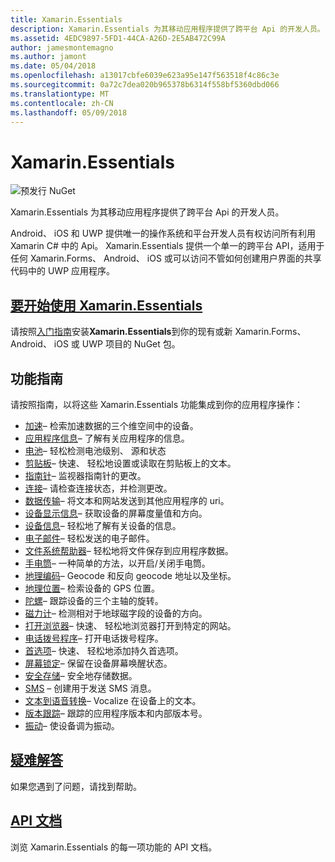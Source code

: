 ```yaml
---
title: Xamarin.Essentials
description: Xamarin.Essentials 为其移动应用程序提供了跨平台 Api 的开发人员。
ms.assetid: 4EDC9897-5FD1-44CA-A26D-2E5AB472C99A
author: jamesmontemagno
ms.author: jamont
ms.date: 05/04/2018
ms.openlocfilehash: a13017cbfe6039e623a95e147f563518f4c86c3e
ms.sourcegitcommit: 0a72c7dea020b965378b6314f558bf5360dbd066
ms.translationtype: MT
ms.contentlocale: zh-CN
ms.lasthandoff: 05/09/2018
---
```

# <a name="xamarinessentials"></a>Xamarin.Essentials

![预发行 NuGet](~/media/shared/pre-release.png)

Xamarin.Essentials 为其移动应用程序提供了跨平台 Api 的开发人员。

Android、 iOS 和 UWP 提供唯一的操作系统和平台开发人员有权访问所有利用 Xamarin C# 中的 Api。 Xamarin.Essentials 提供一个单一的跨平台 API，适用于任何 Xamarin.Forms、 Android、 iOS 或可以访问不管如何创建用户界面的共享代码中的 UWP 应用程序。

## <a name="get-started-with-xamarinessentialsget-startedmdcontextxamarinxamarin-forms"></a>[要开始使用 Xamarin.Essentials](get-started.md?context=xamarin/xamarin-forms)

请按照[入门指南](get-started.md)安装**Xamarin.Essentials**到你的现有或新 Xamarin.Forms、 Android、 iOS 或 UWP 项目的 NuGet 包。

## <a name="feature-guides"></a>功能指南

请按照指南，以将这些 Xamarin.Essentials 功能集成到你的应用程序操作：

* [加速](accelerometer.md?context=xamarin/xamarin-forms)– 检索加速数据的三个维空间中的设备。
* [应用程序信息](app-information.md?context=xamarin/xamarin-forms)– 了解有关应用程序的信息。
* [电池](battery.md?context=xamarin/xamarin-forms)– 轻松检测电池级别、 源和状态
* [剪贴板](clipboard.md?context=xamarin/xamarin-forms)– 快速、 轻松地设置或读取在剪贴板上的文本。
* [指南针](compass.md?context=xamarin/xamarin-forms)– 监视器指南针的更改。
* [连接](connectivity.md?context=xamarin/xamarin-forms)– 请检查连接状态，并检测更改。
* [数据传输](data-transfer.md?context=xamarin/xamarin-forms)– 将文本和网站发送到其他应用程序的 uri。
* [设备显示信息](device-display.md?context=xamarin/xamarin-forms)– 获取设备的屏幕度量值和方向。
* [设备信息](device-information.md?context=xamarin/xamarin-forms)– 轻松地了解有关设备的信息。
* [电子邮件](email.md?context=xamarin/xamarin-forms)– 轻松发送的电子邮件。
* [文件系统帮助器](file-system-helpers.md?context=xamarin/xamarin-forms)– 轻松地将文件保存到应用程序数据。
* [手电筒](flashlight.md?context=xamarin/xamarin-forms)– 一种简单的方法，以开启/关闭手电筒。
* [地理编码](geocoding.md?context=xamarin/xamarin-forms)– Geocode 和反向 geocode 地址以及坐标。
* [地理位置](geolocation.md?context=xamarin/xamarin-forms)– 检索设备的 GPS 位置。
* [陀螺](gyroscope.md?context=xamarin/xamarin-forms)– 跟踪设备的三个主轴的旋转。
* [磁力计](magnetometer.md?context=xamarin/xamarin-forms)– 检测相对于地球磁字段的设备的方向。
* [打开浏览器](open-browser.md?context=xamarin/xamarin-forms)– 快速、 轻松地浏览器打开到特定的网站。
* [电话拨号程序](phone-dialer.md?context=xamarin/xamarin-forms)– 打开电话拨号程序。
* [首选项](preferences.md?context=xamarin/xamarin-forms)– 快速、 轻松地添加持久首选项。
* [屏幕锁定](screen-lock.md?context=xamarin/xamarin-forms)– 保留在设备屏幕唤醒状态。
* [安全存储](secure-storage.md?context=xamarin/xamarin-forms)– 安全地存储数据。
* [SMS](sms.md?context=xamarin/xamarin-forms) – 创建用于发送 SMS 消息。
* [文本到语音转换](text-to-speech.md?context=xamarin/xamarin-forms)– Vocalize 在设备上的文本。
* [版本跟踪](version-tracking.md?context=xamarin/xamarin-forms)– 跟踪的应用程序版本和内部版本号。
* [振动](vibrate.md?context=xamarin/xamarin-forms)– 使设备调为振动。

## <a name="troubleshootingtroubleshootingmdcontextxamarinxamarin-forms"></a>[疑难解答](troubleshooting.md?context=xamarin/xamarin-forms)

如果您遇到了问题，请找到帮助。

## <a name="api-documentationxrefxamarinessentials"></a>[API 文档](xref:Xamarin.Essentials)

浏览 Xamarin.Essentials 的每一项功能的 API 文档。
